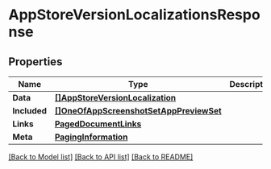 # AppStoreVersionLocalizationsResponse

## Properties

Name | Type | Description | Notes
------------ | ------------- | ------------- | -------------
**Data** | [**[]AppStoreVersionLocalization**](AppStoreVersionLocalization.md) |  | 
**Included** | [**[]OneOfAppScreenshotSetAppPreviewSet**](oneOf&lt;AppScreenshotSet,AppPreviewSet&gt;.md) |  | [optional] 
**Links** | [**PagedDocumentLinks**](PagedDocumentLinks.md) |  | 
**Meta** | [**PagingInformation**](PagingInformation.md) |  | [optional] 

[[Back to Model list]](../README.md#documentation-for-models) [[Back to API list]](../README.md#documentation-for-api-endpoints) [[Back to README]](../README.md)


